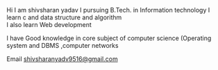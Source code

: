 Hi I am shivsharan yadav 
I pursuing B.Tech. in Information technology 
I learn c and data structure and algorithm  
I also learn Web development 

I have Good knowledge in core subject of computer science (Operating system and DBMS ,computer networks 

Email shivsharanyadv9516@gmail.com

<!---
Shivsharanyadav/Shivsharanyadav is a ✨ special ✨ repository because its `README.md` (this file) appears on your GitHub profile.
You can click the Preview link to take a look at your changes.
--->
